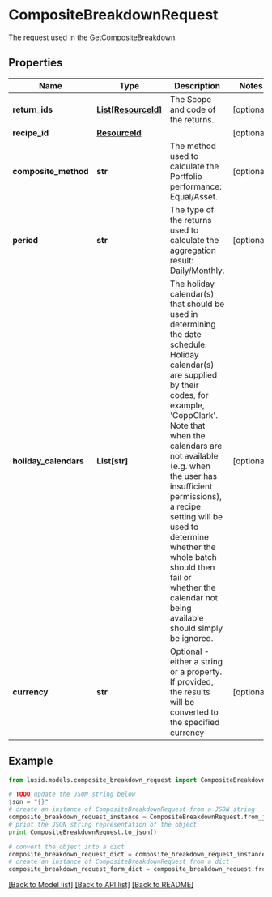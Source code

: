 # CompositeBreakdownRequest

The request used in the GetCompositeBreakdown.

## Properties
Name | Type | Description | Notes
------------ | ------------- | ------------- | -------------
**return_ids** | [**List[ResourceId]**](ResourceId.md) | The Scope and code of the returns. | [optional] 
**recipe_id** | [**ResourceId**](ResourceId.md) |  | [optional] 
**composite_method** | **str** | The method used to calculate the Portfolio performance: Equal/Asset. | [optional] 
**period** | **str** | The type of the returns used to calculate the aggregation result: Daily/Monthly. | [optional] 
**holiday_calendars** | **List[str]** | The holiday calendar(s) that should be used in determining the date schedule. Holiday calendar(s) are supplied by their codes, for example, &#39;CoppClark&#39;. Note that when the calendars are not available (e.g. when the user has insufficient permissions), a recipe setting will be used to determine whether the whole batch should then fail or whether the calendar not being available should simply be ignored. | [optional] 
**currency** | **str** | Optional - either a string or a property. If provided, the results will be converted to the specified currency | [optional] 

## Example

```python
from lusid.models.composite_breakdown_request import CompositeBreakdownRequest

# TODO update the JSON string below
json = "{}"
# create an instance of CompositeBreakdownRequest from a JSON string
composite_breakdown_request_instance = CompositeBreakdownRequest.from_json(json)
# print the JSON string representation of the object
print CompositeBreakdownRequest.to_json()

# convert the object into a dict
composite_breakdown_request_dict = composite_breakdown_request_instance.to_dict()
# create an instance of CompositeBreakdownRequest from a dict
composite_breakdown_request_form_dict = composite_breakdown_request.from_dict(composite_breakdown_request_dict)
```
[[Back to Model list]](../README.md#documentation-for-models) [[Back to API list]](../README.md#documentation-for-api-endpoints) [[Back to README]](../README.md)


